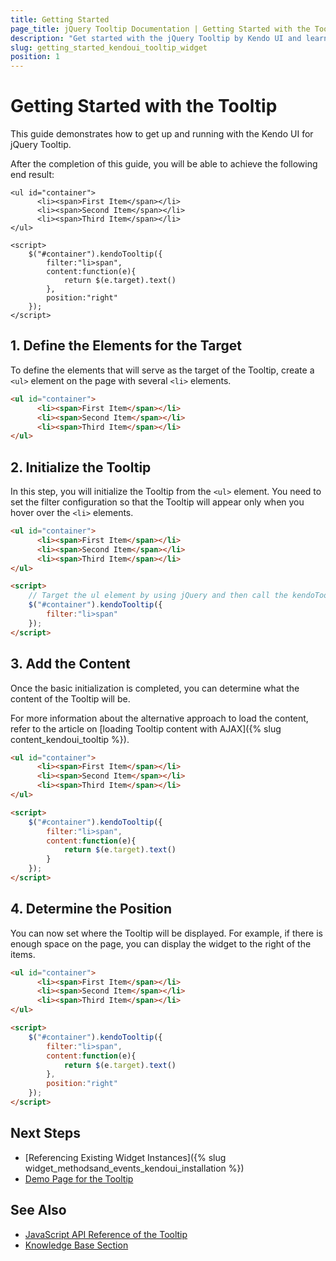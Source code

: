 ```yaml
---
title: Getting Started
page_title: jQuery Tooltip Documentation | Getting Started with the Tooltip
description: "Get started with the jQuery Tooltip by Kendo UI and learn how to initialize the widget."
slug: getting_started_kendoui_tooltip_widget
position: 1
---
```


# Getting Started with the Tooltip

This guide demonstrates how to get up and running with the Kendo UI for jQuery Tooltip. 

After the completion of this guide, you will be able to achieve the following end result:

```dojo
<ul id="container">
      <li><span>First Item</span></li>
      <li><span>Second Item</span></li>
      <li><span>Third Item</span></li>
</ul>

<script>
    $("#container").kendoTooltip({
        filter:"li>span",
      	content:function(e){
        	return $(e.target).text()
        },
      	position:"right"
    });
</script>
```

## 1. Define the Elements for the Target

To define the elements that will serve as the target of the Tooltip, create a `<ul>` element on the page with several `<li>` elements.

```html
<ul id="container">
      <li><span>First Item</span></li>
      <li><span>Second Item</span></li>
      <li><span>Third Item</span></li>
</ul>
```

## 2. Initialize the Tooltip 

In this step, you will initialize the Tooltip from the `<ul>` element. You need to set the filter configuration so that the Tooltip will appear only when you hover over the `<li>` elements. 
 
```html
<ul id="container">
      <li><span>First Item</span></li>
      <li><span>Second Item</span></li>
      <li><span>Third Item</span></li>
</ul>

<script>
    // Target the ul element by using jQuery and then call the kendoTooltip() method.
    $("#container").kendoTooltip({
        filter:"li>span"
    });
</script>
```

## 3. Add the Content

Once the basic initialization is completed, you can determine what the content of the Tooltip will be.

For more information about the alternative approach to load the content, refer to the article on [loading Tooltip content with AJAX]({% slug content_kendoui_tooltip %}). 

```html
<ul id="container">
      <li><span>First Item</span></li>
      <li><span>Second Item</span></li>
      <li><span>Third Item</span></li>
</ul>

<script>
    $("#container").kendoTooltip({
        filter:"li>span",
      	content:function(e){
        	return $(e.target).text()
        }
    });
</script>
```

## 4. Determine the Position

You can now set where the Tooltip will be displayed. For example,  if there is enough space on the page, you can display the widget to the right of the items.

```html
<ul id="container">
      <li><span>First Item</span></li>
      <li><span>Second Item</span></li>
      <li><span>Third Item</span></li>
</ul>

<script>
    $("#container").kendoTooltip({
        filter:"li>span",
      	content:function(e){
        	return $(e.target).text()
        },
      	position:"right"
    });
</script>
```

## Next Steps 

* [Referencing Existing Widget Instances]({% slug widget_methodsand_events_kendoui_installation %}) 
* [Demo Page for the Tooltip](https://demos.telerik.com/kendo-ui/tooltip/index)

## See Also 

* [JavaScript API Reference of the Tooltip](/api/javascript/ui/tooltip)
* [Knowledge Base Section](/knowledge-base)

<script>
  window.onload = function() {
    document.getElementsByClassName("btn-run")[0].click();
  }
</script>